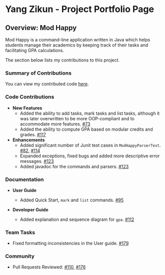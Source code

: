 # Yang Zikun - Project Portfolio Page

## Overview: Mod Happy

Mod Happy is a command-line application written in Java which helps students manage their academics by keeping track of their tasks and facilitating GPA calculations.

The section below lists my contributions to this project.

### Summary of Contributions

You can view my contributed code [here](https://nus-cs2113-ay2122s2.github.io/tp-dashboard/?search=Yzkkk&breakdown=true).

### Code Contributions
- **New Features**
  - Added the ability to add tasks, mark tasks and list tasks, although it was later overwritten to be more OOP-compliant and to accommodate more features.
  [#73](https://github.com/AY2122S2-CS2113T-T10-3/tp/pull/73)
  - Added the ability to compute GPA based on modular credits and grades.
  [#117](https://github.com/AY2122S2-CS2113T-T10-3/tp/pull/107)
- **Enhancements**
  - Added significant number of Junit test cases in `ModHappyParserTest`.
  [#82](https://github.com/AY2122S2-CS2113T-T10-3/tp/pull/82),
  [#114](https://github.com/AY2122S2-CS2113T-T10-3/tp/pull/114)
  - Expanded exceptions, fixed bugs and added more descriptive error messages.
  [#123](https://github.com/AY2122S2-CS2113T-T10-3/tp/pull/123)
  - Added javadoc for the commands and parsers.
  [#123](https://github.com/AY2122S2-CS2113T-T10-3/tp/pull/123)

### Documentation
- **User Guide**
  - Added Quick Start, `mark` and `list` commands. 
  [#95](https://github.com/AY2122S2-CS2113T-T10-3/tp/pull/95)

- **Developer Guide**
  - Added explanation and sequence diagram for `gpa`.
  [#112](https://github.com/AY2122S2-CS2113T-T10-3/tp/pull/112)
  
### Team Tasks
  - Fixed formatting inconsistencies in the User guide.
  [#179](https://github.com/AY2122S2-CS2113T-T10-3/tp/pull/179)

### Community
- Pull Requests Reviewed:
  [#110](https://github.com/AY2122S2-CS2113T-T10-3/tp/pull/110),
  [#176](https://github.com/AY2122S2-CS2113T-T10-3/tp/pull/176)